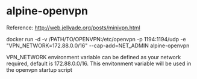 # alpine-openvpn
Reference: http://web.jellyade.org/posts/minivpn.html

docker run -d -v /PATH/TO/OPENVPN:/etc/openvpn -p 1194:1194/udp -e "VPN_NETWORK=172.88.0.0/16" --cap-add=NET_ADMIN alpine-openvpn

VPN_NETWORK environment variable can be defined as your network required, default is 172.88.0.0/16. This envitonment variable will be used in the openvpn startup script
